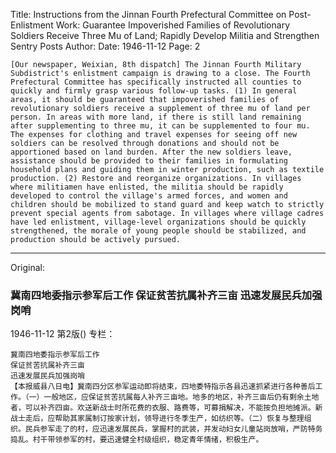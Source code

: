 Title: Instructions from the Jinnan Fourth Prefectural Committee on Post-Enlistment Work: Guarantee Impoverished Families of Revolutionary Soldiers Receive Three Mu of Land; Rapidly Develop Militia and Strengthen Sentry Posts
Author:
Date: 1946-11-12
Page: 2

    [Our newspaper, Weixian, 8th dispatch] The Jinnan Fourth Military Subdistrict's enlistment campaign is drawing to a close. The Fourth Prefectural Committee has specifically instructed all counties to quickly and firmly grasp various follow-up tasks. (1) In general areas, it should be guaranteed that impoverished families of revolutionary soldiers receive a supplement of three mu of land per person. In areas with more land, if there is still land remaining after supplementing to three mu, it can be supplemented to four mu. The expenses for clothing and travel expenses for seeing off new soldiers can be resolved through donations and should not be apportioned based on land burden. After the new soldiers leave, assistance should be provided to their families in formulating household plans and guiding them in winter production, such as textile production. (2) Restore and reorganize organizations. In villages where militiamen have enlisted, the militia should be rapidly developed to control the village's armed forces, and women and children should be mobilized to stand guard and keep watch to strictly prevent special agents from sabotage. In villages where village cadres have led enlistment, village-level organizations should be quickly strengthened, the morale of young people should be stabilized, and production should be actively pursued.



<hr /> 

Original: 


### 冀南四地委指示参军后工作  保证贫苦抗属补齐三亩  迅速发展民兵加强岗哨

1946-11-12
第2版()
专栏：

    冀南四地委指示参军后工作
    保证贫苦抗属补齐三亩
    迅速发展民兵加强岗哨
    【本报威县八日电】冀南四分区参军运动即将结束，四地委特指示各县迅速抓紧进行各种善后工作。（一）一般地区，应保证贫苦抗属每人补齐三亩地。地多的地区，补齐三亩后仍有剩余土地者，可以补齐四亩。欢送新战士时所花费的衣服、路费等，可募捐解决，不能按负担地摊派。新战士走后，应帮助其家属制订按家计划，领导进行冬季生产，如纺织等。（二）恢复与整理组织。民兵参军走了的村，应迅速发展民兵，掌握村的武装，并发动妇女儿童站岗放哨，严防特务捣乱。村干带领参军的村，要迅速健全村级组织，稳定青年情绪，积极生产。
